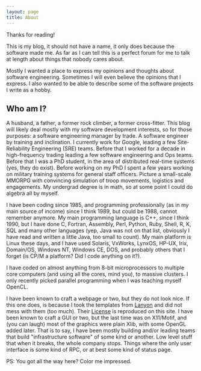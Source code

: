 ```yaml
---
layout: page
title: About
---
```


Thanks for reading!

This is my blog, it should not have a name,
it only does because the software made me.
As far as I can tell this is a perfect forum for me to talk at length
about things that nobody cares about.

Mostly I wanted a place to express my opinions and thoughts about
software engineering.  Sometimes I will even believe the
opinions that I express.
I also wanted to be able to describe some of the software projects I
write as a hobby.

Who am I?
---------

A husband, a father, a former rock climber, a former cross-fitter.
This blog will likely deal mostly with my software development
interests, so for those purposes:  a software engineering manager by
trade.  A software engineer by training and inclination.  I currently
work for Google, leading a few Site-Reliability Engineering (SRE) teams.
Before that I worked for a decade in high-frequency trading leading a
few software engineering and Ops teams.
Before that I was a PhD student, in
the area of distributed real-time systems (yes, they do exist).
Before working on my PhD I spent a few years working on military
training systems for general staff officers.  Picture a small-scale
MMORPG with convincing simulation of troop movements, logistics and
engagements.
My undergrad degree is in math, so at some
point I could do algebra all by myself.

I have been coding since 1985, and programming professionally (as in
my main source of income) since I think 1989, but could be 1988,
cannot remember anymore.
My main programming language is C++, since I think 1990, but I have
done C, Fortran, Assembly, Perl, Python, Ruby, Shell, R, K, SQL and
many other
languages (yep, Java was not on that list, obviously I have read and
written a little Java, too small to count).  My main platform is Linux
these days, and I have used Solaris, VxWorks, LynxOS, HP-UX, Irix,
Domain/OS, Windows NT, Windows CE, DOS, and probably others that I
forget (is CP/M a platform?  Did I code anything on it?).

I have coded on almost anything from 8-bit microprocessors to multiple
core computers (and using all the cores, mind you), to massive
clusters.
I only recently picked parallel programming when I was teaching myself
OpenCL.

I have been known to craft a webpage or two, but they do not look
nice.  If this one does, is because I took the templates from
[Lanyon](http://lanyon.getpoole.com/) and did not mess with them (too much).
Their [License](/Third-Party-Licenses.md) is reproduced on this site.  I
have been known to craft a GUI or two, but the
last time was on X11/Motif, and (you can laugh) most of the graphics
were plain Xlib, with some OpenGL added later.  That is to say, I
have been mostly building and/or leading teams that build "infrastructure
software" of some kind or another.  Low level stuff that when it
breaks, the whole company stops.  Things where the only user interface
is some kind of RPC, or at best some kind of status page.

PS: You got all the way here?  Color me impressed.
